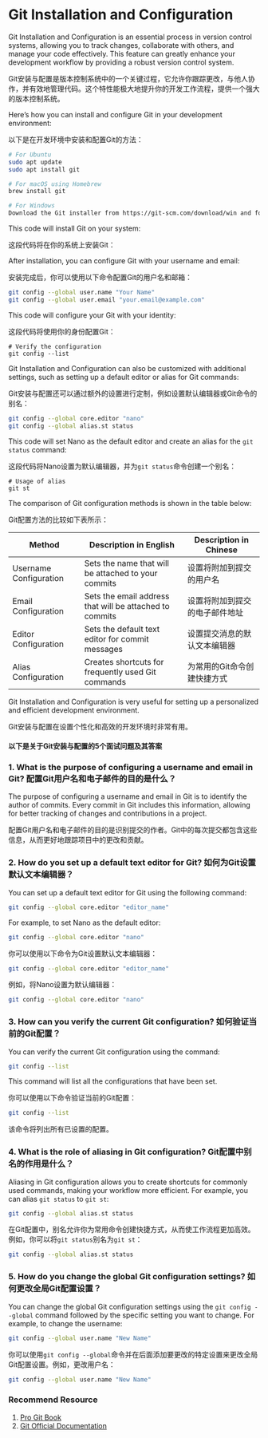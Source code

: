 # Git Installation and Configuration

Git Installation and Configuration is an essential process in version control systems, allowing you to track changes, collaborate with others, and manage your code effectively. This feature can greatly enhance your development workflow by providing a robust version control system.

Git安装与配置是版本控制系统中的一个关键过程，它允许你跟踪更改，与他人协作，并有效地管理代码。这个特性能极大地提升你的开发工作流程，提供一个强大的版本控制系统。

Here’s how you can install and configure Git in your development environment:

以下是在开发环境中安装和配置Git的方法：

```bash
# For Ubuntu
sudo apt update
sudo apt install git

# For macOS using Homebrew
brew install git

# For Windows
Download the Git installer from https://git-scm.com/download/win and follow the installation instructions.
```

This code will install Git on your system:

这段代码将在你的系统上安装Git：

After installation, you can configure Git with your username and email:

安装完成后，你可以使用以下命令配置Git的用户名和邮箱：

```bash
git config --global user.name "Your Name"
git config --global user.email "your.email@example.com"
```

This code will configure your Git with your identity:

这段代码将使用你的身份配置Git：

```
# Verify the configuration
git config --list
```

Git Installation and Configuration can also be customized with additional settings, such as setting up a default editor or alias for Git commands:

Git安装与配置还可以通过额外的设置进行定制，例如设置默认编辑器或Git命令的别名：

```bash
git config --global core.editor "nano"
git config --global alias.st status
```

This code will set Nano as the default editor and create an alias for the `git status` command:

这段代码将Nano设置为默认编辑器，并为`git status`命令创建一个别名：

```
# Usage of alias
git st
```

The comparison of Git configuration methods is shown in the table below:

Git配置方法的比较如下表所示：

| Method                 | Description in English                               | Description in Chinese                             |
|------------------------|------------------------------------------------------|----------------------------------------------------|
| Username Configuration | Sets the name that will be attached to your commits  | 设置将附加到提交的用户名                            |
| Email Configuration    | Sets the email address that will be attached to commits | 设置将附加到提交的电子邮件地址                      |
| Editor Configuration   | Sets the default text editor for commit messages     | 设置提交消息的默认文本编辑器                        |
| Alias Configuration    | Creates shortcuts for frequently used Git commands   | 为常用的Git命令创建快捷方式                         |

Git Installation and Configuration is very useful for setting up a personalized and efficient development environment.

Git安装与配置在设置个性化和高效的开发环境时非常有用。

#### 以下是关于Git安装与配置的5个面试问题及其答案

### 1. What is the purpose of configuring a username and email in Git? 配置Git用户名和电子邮件的目的是什么？

 
The purpose of configuring a username and email in Git is to identify the author of commits. Every commit in Git includes this information, allowing for better tracking of changes and contributions in a project.

配置Git用户名和电子邮件的目的是识别提交的作者。Git中的每次提交都包含这些信息，从而更好地跟踪项目中的更改和贡献。

### 2. How do you set up a default text editor for Git? 如何为Git设置默认文本编辑器？

 
You can set up a default text editor for Git using the following command:

```bash
git config --global core.editor "editor_name"
```

For example, to set Nano as the default editor:

```bash
git config --global core.editor "nano"
```

你可以使用以下命令为Git设置默认文本编辑器：

```bash
git config --global core.editor "editor_name"
```

例如，将Nano设置为默认编辑器：

```bash
git config --global core.editor "nano"
```

### 3. How can you verify the current Git configuration? 如何验证当前的Git配置？

 
You can verify the current Git configuration using the command:

```bash
git config --list
```

This command will list all the configurations that have been set.

你可以使用以下命令验证当前的Git配置：

```bash
git config --list
```

该命令将列出所有已设置的配置。

### 4. What is the role of aliasing in Git configuration? Git配置中别名的作用是什么？

 
Aliasing in Git configuration allows you to create shortcuts for commonly used commands, making your workflow more efficient. For example, you can alias `git status` to `git st`:

```bash
git config --global alias.st status
```

在Git配置中，别名允许你为常用命令创建快捷方式，从而使工作流程更加高效。例如，你可以将`git status`别名为`git st`：

```bash
git config --global alias.st status
```

### 5. How do you change the global Git configuration settings? 如何更改全局Git配置设置？

 
You can change the global Git configuration settings using the `git config --global` command followed by the specific setting you want to change. For example, to change the username:

```bash
git config --global user.name "New Name"
```

你可以使用`git config --global`命令并在后面添加要更改的特定设置来更改全局Git配置设置。例如，更改用户名：

```bash
git config --global user.name "New Name"
```

### Recommend Resource
1. [Pro Git Book](https://git-scm.com/book/en/v2)
2. [Git Official Documentation](https://git-scm.com/doc)
